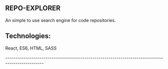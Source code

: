 

## REPO-EXPLORER

An simple to use search engine for code repositories.

## Technologies:
  React,
  ES6,
  HTML,
  SASS


*-------------------------------------------------------------------------------------------------*

